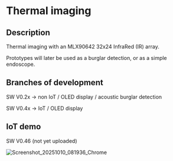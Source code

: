 # Thermal imaging

## Description

Thermal imaging with an MLX90642 32x24 InfraRed (IR) array. 

Prototypes will later be used as a burglar detection, or as a simple endoscope.

## Branches of development 

SW V0.2x -> non IoT / OLED display / acoustic burglar detection

SW V0.4x -> IoT / OLED display

## IoT demo 

SW V0.46 (not yet uploaded)

![Screenshot_20251010_081936_Chrome](https://github.com/user-attachments/assets/558838aa-6a8f-4ba6-b10c-0ef3c1a34e49)
